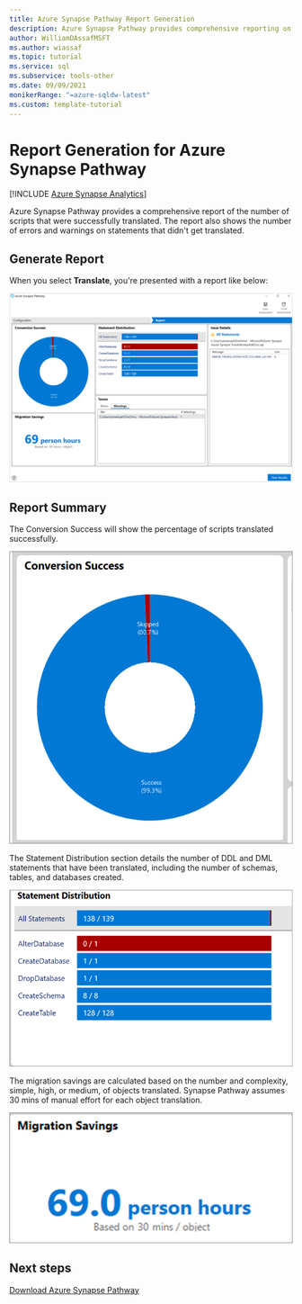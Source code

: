 ```yaml
---
title: Azure Synapse Pathway Report Generation
description: Azure Synapse Pathway provides comprehensive reporting on scripts translated.
author: WilliamDAssafMSFT 
ms.author: wiassaf 
ms.topic: tutorial
ms.service: sql
ms.subservice: tools-other 
ms.date: 09/09/2021
monikerRange: "=azure-sqldw-latest"
ms.custom: template-tutorial 
---
```


# Report Generation for Azure Synapse Pathway
[!INCLUDE [Azure Synapse Analytics](../../includes/applies-to-version/asa.md)]

Azure Synapse Pathway provides a comprehensive report of the number of scripts that were successfully translated. The report also shows the number of errors and warnings on statements that didn't get translated.

## Generate Report

When you select **Translate**, you're presented with a report like below:

![Azure Synapse Pathway report.](./media/report-generaration/report-overview.png)

## Report Summary

The Conversion Success will show the percentage of scripts translated successfully.

![Azure Synapse pathway.](./media/report-generaration/conversion-success.png)

The Statement Distribution section details the number of DDL and DML statements that have been translated, including the number of schemas, tables, and databases created.

![Azure Synapse report1.](./media/report-generaration/statement-distribution.png)

The migration savings are calculated based on the number  and complexity, simple, high, or medium, of objects translated. Synapse Pathway assumes 30 mins of manual effort for each object translation.

![Azure Synapse report2.](./media/report-generaration/migration-savings.png)

## Next steps

[Download Azure Synapse Pathway](synapse-pathway-download.md)